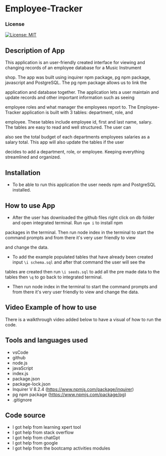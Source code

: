 # Employee-Tracker

### License

[![License: MIT](https://img.shields.io/badge/License-MIT-yellow.svg)](https://opensource.org/licenses/MIT)

## Description of App

This application is an user-friendly created interface for viewing and changing records of an employee database for a Music Instrument

shop. The app was built using inquirer npm package, pg npm package, javascript and PostgreSQL. The pg npm package allows us to link the

application and database together. The application lets a user maintain and update records and other important information such as seeing

employee roles and what manager the employees report to. The Employee-Tracker application is built with 3 tables: department, role, and

employee. These tables include employee id, first and last name, salary. The tables are easy to read and well structured. The user can

also see the total budget of each departments employees salaries as a salary total. This app will also update the tables if the user

decides to add a department, role, or employee. Keeping everything streamlined and organized.

## Installation

- To be able to run this application the user needs npm and PostgreSQL installed.

## How to use App

- After the user has downloaded the github files right click on db folder and open integrated terminal. Run `npm i` to install npm

packages in the terminal. Then run node index in the terminal to start the command prompts and from there it's very user friendly to view

and change the data.

- To add the example populated tables that have already been created input `\i schema.sql` and after that command the user will see the

tables are created then run `\i seeds.sql` to add all the pre made data to the tables then `\q` to go back to integrated terminal.

- Then run node index in the terminal to start the command prompts and from there it's very user friendly to view and change the data.

## Video Example of how to use

There is a walkthrough video added below to have a visual of how to run the code.

## Tools and languages used

- vsCode
- github
- node.js
- javaScript
- index.js
- package.json
- package-lock.json
- Inquirer V 8.2.4 (https://www.npmjs.com/package/inquirer)
- pg npm package (https://www.npmjs.com/package/pg)
- .gitignore

## Code source

- I got help from learning xpert tool
- I got help from stack overflow
- I got help from chatGpt
- I got help from google
- I got help from the bootcamp activities modules
